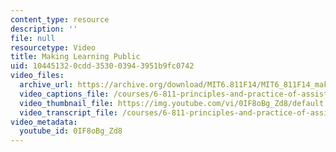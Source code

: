 ```yaml
---
content_type: resource
description: ''
file: null
resourcetype: Video
title: Making Learning Public
uid: 10445132-0cdd-3530-0394-3951b9fc0742
video_files:
  archive_url: https://archive.org/download/MIT6.811F14/MIT6_811F14_making_learning_public_300k.mp4
  video_captions_file: /courses/6-811-principles-and-practice-of-assistive-technology-fall-2014/5378c778d9ff5902adf0010950c2bba0_0IF8oBg_Zd8.vtt
  video_thumbnail_file: https://img.youtube.com/vi/0IF8oBg_Zd8/default.jpg
  video_transcript_file: /courses/6-811-principles-and-practice-of-assistive-technology-fall-2014/a044d079498e79b34160d00066ae73ca_0IF8oBg_Zd8.pdf
video_metadata:
  youtube_id: 0IF8oBg_Zd8
---
```

